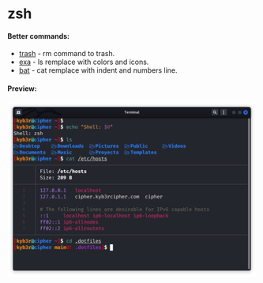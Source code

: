 # zsh

#### Better commands:
- [trash](https://github.com/andreafrancia/trash-cli) - rm command to trash.
- [exa](https://the.exa.website) - ls remplace with colors and icons.
- [bat](https://github.com/sharkdp/bat) - cat remplace with indent and numbers line.

#### Preview:
![zsh](../images/zsh.png)
